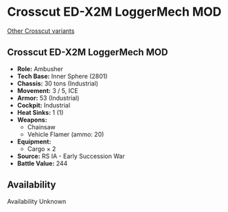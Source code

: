# Crosscut ED-X2M LoggerMech MOD

[Other Crosscut variants](../crosscut.md)

## Crosscut ED-X2M LoggerMech MOD
- **Role:** Ambusher
- **Tech Base:** Inner Sphere (2801)
- **Chassis:** 30 tons (Industrial)
- **Movement:** 3 / 5, ICE
- **Armor:** 53 (Industrial)
- **Cockpit:** Industrial
- **Heat Sinks:** 1 (1)
- **Weapons:**
  - Chainsaw
  - Vehicle Flamer (ammo: 20)
- **Equipment:**
  - Cargo × 2
- **Source:** RS IA - Early Succession War
- **Battle Value:** 244

## Availability

Availability Unknown

